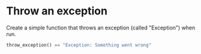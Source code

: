 # Throw an exception

Create a simple function that throws an exception (called "Exception") when run. 

```python
throw_exception() == "Exception: Something went wrong"
```
